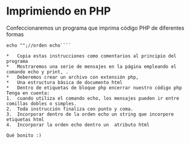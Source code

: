 # Imprimiendo en PHP
Confeccionaremos un programa que imprima código PHP de diferentes formas

````<?php ?> etiquetas de bloque PHP
echo "";//orden echo````

*	Copia estas instrucciones como comentarios al principio del programa
*	Mostraremos una serie de mensajes en la página empleando el comando echo y print, .
*	Deberemos crear un archivo con extensión php,
*	Una estructura básica de documento html
*	Dentro de etiquetas de bloque php encerrar nuestro código php
Tenga en cuenta:
1.	cuando utiliza el comando echo, los mensajes pueden ir entre comillas dobles o simples.
2.	Toda instrucción finaliza con punto y coma.
3.	Incorporar dentro de la orden echo un string que incorpore etiquetas html
4.	Incorporar la orden echo dentro un  atributo html

Qué bonito :)
